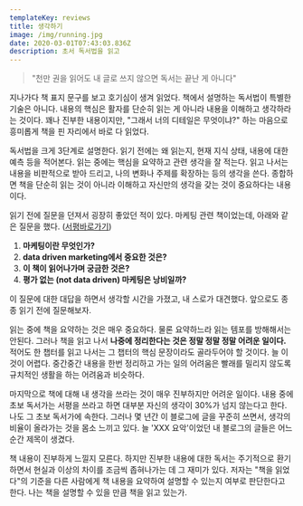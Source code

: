 ```yaml
---
templateKey: reviews
title: 생각하기
image: /img/running.jpg
date: 2020-03-01T07:43:03.836Z
description: 초서 독서법을 읽고
---
```

> "천만 권을 읽어도 내 글로 쓰지 않으면 독서는 끝난 게 아니다"

지나가다 책 표지 문구를 보고 호기심이 생겨 읽었다. 책에서 설명하는 독서법이 특별한 기술은 아니다. 내용의 핵심은 활자를 단순히 읽는 게 아니라 내용을 이해하고 생각하라는 것이다. 꽤나 진부한 내용이지만, "그래서 너의 디테일은 무엇이냐?" 하는 마음으로 흥미롭게 책을 핀 자리에서 바로 다 읽었다.

독서법을 크게 3단계로 설명한다. 읽기 전에는 왜 읽는지, 현재 지식 상태, 내용에 대한 예측 등을 적어본다. 읽는 중에는 핵심을 요약하고 관련 생각을 잘 적는다. 읽고 나서는 내용을 비판적으로 받아 드리고, 나의 변화나 주제를 확장하는 등의 생각을 쓴다. 종합하면 책을 단순히 읽는 것이 아니라 이해하고 자신만의 생각을 갖는 것이 중요하다는 내용이다.

읽기 전에 질문을 던져서 굉장히 좋았던 적이 있다. 마케팅 관련 책이었는데, 아래와 같은 질문을 했다. [](https://byjay.github.io/reviews/book/2018/2018-04-08-data-driven-marketing/)([서평바로가기](https://byjay.github.io/reviews/book/2018/2018-04-08-data-driven-marketing/))

1. **마케팅이란 무엇인가?**
2. **data driven marketing에서 중요한 것은?**
3. **이 책이 읽어나가며 궁금한 것은?**
4. **평가 없는 (not data driven) 마케팅은 낭비일까?**

이 질문에 대한 대답을 하면서 생각할 시간을 가졌고, 내 스로가 대견했다. 앞으로도 종종 읽기 전에 질문해보자.

읽는 중에 책을 요약하는 것은 매우 중요하다. 물론 요약하느라 읽는 템포를 방해해서는 안된다. 그러나 책을 읽고 나서 **나중에 정리한다는 것은 정말 정말 정말 어려운 일이다.** 적어도 한 챕터를 읽고 나서는 그 챕터의 핵심 문장이라도 골라두어야 할 것이다. 늘 이것이 어렵다. 중간중간 내용을 한번 정리하고 가는 일의 어려움은 빨래를 밀리지 않도록 규치적인 생활을 하는 어려움과 비슷하다.

마지막으로 책에 대해 내 생각을 쓰라는 것이 매우 진부하지만 어려운 일이다. 내용 중에 초보 독서가는 서평을 쓰라고 하면 대부분 자신의 생각이 30%가 넘지 않는다고 한다. 나도 그 초보 독서가에 속한다. 그러나 몇 년간 이 블로그에 글을 꾸준히 쓰면서, 생각의 비율이 올라가는 것을 몸소 느끼고 있다. 늘 'XXX 요악'이었던 내 블로그의 글들은 어느 순간 제목이 생겼다.

책 내용이 진부하게 느낄지 모른다. 하지만 진부한 내용에 대한 독서는 주기적으로 환기하면서 현실과 이상의 차이를 조금씩 좁혀나가는 데 그 재미가 있다. 저자는 "책을 읽었다"의 기준을 다른 사람에게 책 내용을 요약하여 설명할 수 있는지 여부로 판단한다고 한다. 나는 책을 설명할 수 있을 만큼 책을 읽고 있는가.

